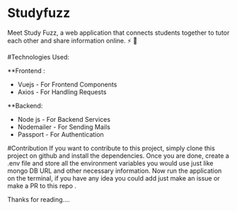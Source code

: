 # Studyfuzz
Meet Study Fuzz, a web application that connects students together to tutor each other and share information online. :zap: :rocket:

#Technologies Used:

**Frontend : 
* Vuejs - For Frontend Components
* Axios - For Handling Requests

**Backend:
* Node js - For Backend Services
* Nodemailer - For Sending Mails
* Passport - For Authentication

#Contribution
If you want to contribute to this project, simply clone this project on github and install the dependencies.
Once you are done, create a .env file and store all the environment variables you would use just like mongo DB URL and other necessary information.
Now run the application on the terminal, if you have any idea you could add just make an issue or make a PR to this repo .

Thanks for reading....
